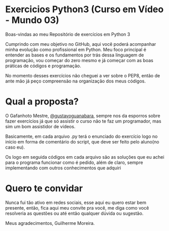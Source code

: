 # Exercicios Python3 (Curso em Vídeo - Mundo 03)
Boas-vindas ao meu Repositório de exercícios em Python 3

Cumprindo com meu objetivo no GitHub, aqui você poderá acompanhar minha evolução
como profissional em Python. Meu foco principal é entender as bases e os fundamentos
por trás dessa linguagem de programação, vou começar do zero mesmo e já começar com
as boas práticas de códigos e programação.

No momento desses exercícios não cheguei a ver sobre o PEP8, então de ante mão já
peço compreensão na organização dos meus códigos.

# Qual a proposta?
O Gafanhoto Mestre, [@gustavoguanabara](https://github.com/gustavoguanabara), sempre 
nos da esporros sobre fazer exercícios já que só assistir o curso não te faz um 
programador, mas sim um bom assistidor de vídeos.

Basicamente, em cada arquivo .py terá o enunciado do exercício logo no início em forma
de comentário do script, que deve ser feito pelo aluno(no caso eu).

Os logo em seguida códigos em cada arquivo são as soluções que eu achei para o programa
funcionar como é pedido, além de claro, sempre implementando com outros conhecimentos
que adquiri

# Quero te convidar

Nunca fui tão ativo em redes sociais, esse aqui eu quero estar bem presente, então,
fica aqui meu convite pra você, me diga como você resolveria as questões ou até
então qualquer dúvida ou sugestão.

Meus agradecimentos, Guilherme Moreira.
